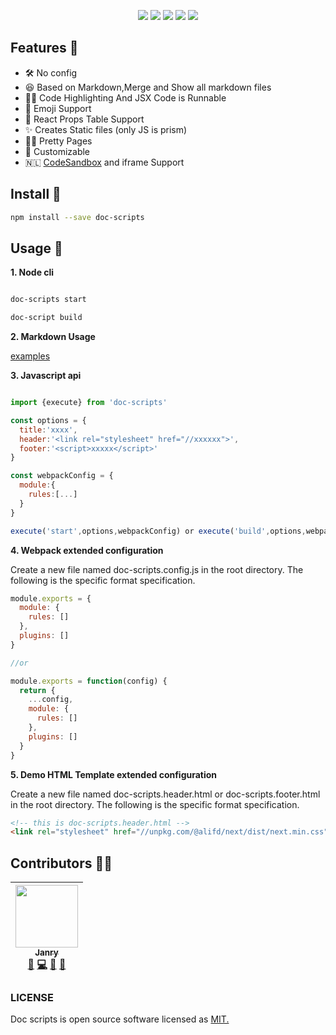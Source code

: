 <p align="center">
<img src="https://img.alicdn.com/tfs/TB1fk0Qy3HqK1RjSZFEXXcGMXXa-1616-626.png">
<a href="https://www.npmjs.com/package/doc-scripts"><img src="https://img.shields.io/npm/v/doc-scripts.svg"></a>
<a href="https://travis-ci.com/janryWang/doc-scripts"><img src="https://travis-ci.com/janryWang/doc-scripts.svg?branch=master"></a>
<a href="https://standardjs.com"><img src="https://img.shields.io/badge/code_style-standard-brightgreen.svg"></a>
<img  src="https://img.alicdn.com/tfs/TB1N2p6y4jaK1RjSZFAXXbdLFXa-4044-3097.png">
</p>

## Features 🦑

- 🛠 No config
- 😆 Based on Markdown,Merge and Show all markdown files
- 👩‍💻 Code Highlighting And JSX Code is Runnable
- 💯 Emoji Support
- 🍖 React Props Table Support
- ✨ Creates Static files (only JS is prism)
- 🏳️‍🌈 Pretty Pages
- 🦄 Customizable
- 🇳🇱 [CodeSandbox](https://codesandbox.io/) and iframe Support

## Install 🦅

```bash
npm install --save doc-scripts
```

## Usage 🌈

**1. Node cli**

```bash

doc-scripts start

doc-script build

```

**2. Markdown Usage**

[examples](./examples/README.md)

**3. Javascript api**

```javascript

import {execute} from 'doc-scripts'

const options = {
  title:'xxxx',
  header:'<link rel="stylesheet" href="//xxxxxx">',
  footer:'<script>xxxxx</script>'
}

const webpackConfig = {
  module:{
    rules:[...]
  }
}

execute('start',options,webpackConfig) or execute('build',options,webpackConfig)

```

**4. Webpack extended configuration**

Create a new file named doc-scripts.config.js in the root directory. The
following is the specific format specification.

```javascript
module.exports = {
  module: {
    rules: []
  },
  plugins: []
}

//or

module.exports = function(config) {
  return {
    ...config,
    module: {
      rules: []
    },
    plugins: []
  }
}
```

**5. Demo HTML Template extended configuration**

Create a new file named doc-scripts.header.html or doc-scripts.footer.html in
the root directory. The following is the specific format specification.

```html
<!-- this is doc-scripts.header.html -->
<link rel="stylesheet" href="//unpkg.com/@alifd/next/dist/next.min.css" />
```

## Contributors 💪🏻

<!-- ALL-CONTRIBUTORS-LIST:START  -->
<!-- prettier-ignore -->
| [<img src="https://avatars0.githubusercontent.com/u/4060976?v=4" width="100px;"/><br /><sub><b>Janry</b></sub>](https://github.com/janryWang)<br />[📖](https://github.com/janrywang/doc-scripts/commits?author=janryWang "Documentation") [💻](https://github.com/janrywang/doc-scripts/commits?author=janryWang "Code") [👀](#review-janryWang "Reviewed Pull Requests") [🤔](#ideas-janryWang "Ideas, Planning, & Feedback") |
| :---: |
<!-- ALL-CONTRIBUTORS-LIST:END -->

### LICENSE

Doc scripts is open source software licensed as [MIT.](./LICENSE)
